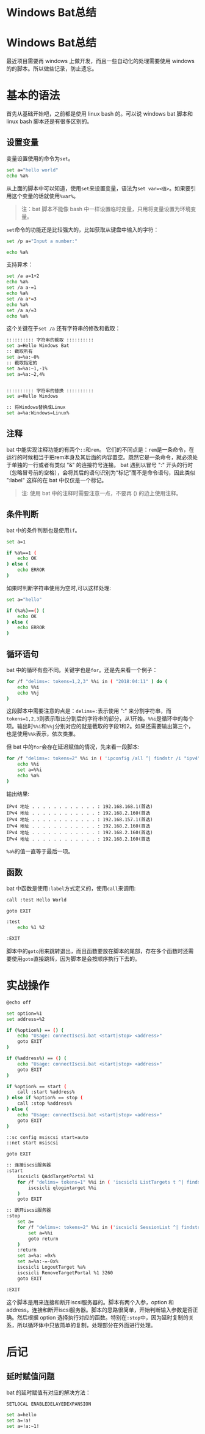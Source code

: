 # 

# Windows Bat总结


# Windows Bat总结


最近项目需要再 windows 上做开发，而且一些自动化的处理需要使用 windows 的的脚本。所以做些记录，防止遗忘。

# 基本的语法
首先从基础开始吧，之前都是使用 linux bash 的。可以说 windows bat 脚本和 linux bash 脚本还是有很多区别的。

## 设置变量
变量设置使用的命令为`set`。
```bash
set a="hello world"
echo %a%
```
从上面的脚本中可以知道，使用`set`来设置变量，语法为`set var=<值>`。如果要引用这个变量的话就使用`%var%`。
> 注：bat 脚本不能像 bash 中一样设置临时变量，只用将变量设置为环境变量。

`set`命令的功能还是比较强大的，比如获取从键盘中输入的字符：
```bash
set /p a="Input a number:"

echo %a%
```
支持算术：
```bash
set /a a=1+2
echo %a%
set /a a-=1
echo %a%
set /a a*=3
echo %a%
set /a a/=3
echo %a%
```
这个关键在于`set /a`
还有字符串的修改和截取：
```bash
:::::::::: 字符串的截取 ::::::::::
set a=Hello Windows Bat
:: 截取所有
set a=%a:~0%
:: 截取指定的
set a=%a:~1,-1%
set a=%a:~2,4%


:::::::::: 字符串的替换 ::::::::::
set a=Hello Windows

:: 将Windows替换成Linux
set a=%a:Windows=Linux%
```
## 注释
bat 中能实现注释功能的有两个`::`和`rem`。
它们的不同点是：`rem`是一条命令，在运行的时候相当于把rem本身及其后面的内容置空。既然它是一条命令，就必须处于单独的一行或者有类似 "&" 的连接符号连接。
bat 遇到以冒号 ":" 开头的行时（忽略冒号前的空格），会将其后的语句识别为“标记”而不是命令语句，因此类似 ":label" 这样的在 bat 中仅仅是一个标记。
> 注: 使用 bat 中的注释时需要注意一点，不要再 () 的边上使用注释。

## 条件判断
bat 中的条件判断也是使用`if`。
```bash
set a=1

if %a%==1 (
    echo OK
) else (
    echo ERROR
)
```
如果时判断字符串使用为空时,可以这样处理:
```bash
set a="hello"

if (%a%)==() (
    echo OK
) else (
    echo ERROR
)
```
## 循环语句
bat 中的循环有些不同。关键字也是`for`。还是先来看一个例子：
```bash
for /f "delims=: tokens=1,2,3" %%i in ( "2018:04:11" ) do (
    echo %%i
    echo %%j
)
```
这段脚本中需要注意的点是：`delims=:`表示使用 ":" 来分割字符串，而`tokens=1,2,3`则表示取出分割后的字符串的部分，从1开始。`%%i`是循环中的每个项。输出时`%%i`和`%%j`分别对应的就是截取的字段1和2。如果还需要输出第三个，也是使用`%%k`表示，依次类推。

但 bat 中的`for`会存在延迟赋值的情况，先来看一段脚本:
```bash
for /f "delims=: tokens=2" %%i in ( 'ipconfig /all ^| findstr /i "ipv4" ' ) do (
    echo %%i
    set a=%%i
    echo %a%
)
```
输出结果:
```
IPv4 地址 . . . . . . . . . . . . : 192.168.168.1(首选)
IPv4 地址 . . . . . . . . . . . . : 192.168.2.160(首选
IPv4 地址 . . . . . . . . . . . . : 192.168.157.1(首选)
IPv4 地址 . . . . . . . . . . . . : 192.168.2.160(首选
IPv4 地址 . . . . . . . . . . . . : 192.168.2.160(首选)
IPv4 地址 . . . . . . . . . . . . : 192.168.2.160(首选
```
`%a%`的值一直等于最后一项。
## 函数
bat 中函数是使用`:label`方式定义的，使用`call`来调用:
```bash
call :test Hello World

goto EXIT

:test
    echo %1 %2

:EXIT
```
脚本中的`goto`用来跳转退出，而且函数要放在脚本的尾部，存在多个函数时还需要使用`goto`直接跳转，因为脚本是会按顺序执行下去的。

# 实战操作
```bash
@echo off

set option=%1
set address=%2

if (%option%) == () (
    echo "Usage: connectIscsi.bat <start|stop> <address>"
    goto EXIT
)

if (%address%) == () (
    echo "Usage: connectIscsi.bat <start|stop> <address>"
    goto EXIT
)

if %option% == start (
    call :start %address%
) else if %option% == stop (
    call :stop %address%
) else (
    echo "Usage: connectIscsi.bat <start|stop> <address>"
    goto EXIT
)

::sc config msiscsi start=auto
::net start msiscsi

goto EXIT

:: 连接iscsi服务器
:start
    iscsicli QAddTargetPortal %1
    for /f "delims= tokens=1" %%i in ( 'iscsicli ListTargets t ^| findstr /i "iqn.2018-11" ' ) do (
        iscsicli qlogintarget %%i
    )
    goto EXIT

:: 断开iscsi服务器
:stop
	set a=
    for /f "delims=: tokens=2" %%i in ('iscsicli SessionList ^| findstr /i "fffffa8"') do (
        set a=%%i
		goto return
    )
	:return
	set a=%a: =0x%
	set a=%a:-=-0x%
	iscsicli LogoutTarget %a%
    iscsicli RemoveTargetPortal %1 3260
    goto EXIT

:EXIT
```
这个脚本是用来连接和断开iscsi服务器的。脚本有两个入参，option 和 address。连接和断开iscsi服务器。脚本的思路很简单，开始判断输入参数是否正确。然后根据 option 选择执行对应的函数。特别在`:stop`中，因为延时复制的关系，所以循环体中只放简单的复制，处理部分在外面进行处理。  
# 后记
## 延时赋值问题
bat 的延时赋值有对应的解决方法：
```bash
SETLOCAL ENABLEDELAYEDEXPANSION

set a=hello
set a=!a!
set a=!a:~1!
```



